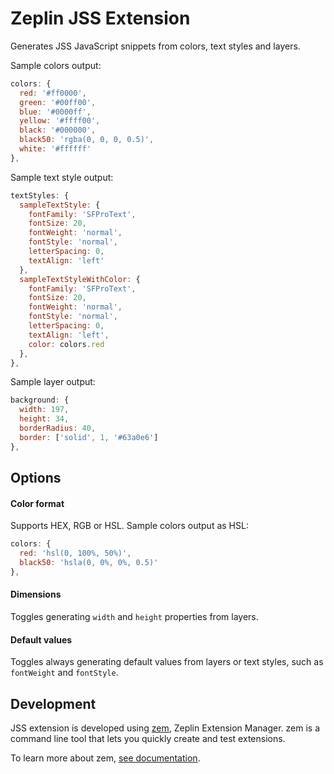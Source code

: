 # Zeplin JSS Extension

Generates JSS JavaScript snippets from colors, text styles and layers.

Sample colors output:
```js
colors: {
  red: '#ff0000',
  green: '#00ff00',
  blue: '#0000ff',
  yellow: '#ffff00',
  black: '#000000',
  black50: 'rgba(0, 0, 0, 0.5)',
  white: '#ffffff'
},
```

Sample text style output:
```js
textStyles: {
  sampleTextStyle: {
    fontFamily: 'SFProText',
    fontSize: 20,
    fontWeight: 'normal',
    fontStyle: 'normal',
    letterSpacing: 0,
    textAlign: 'left'
  },
  sampleTextStyleWithColor: {
    fontFamily: 'SFProText',
    fontSize: 20,
    fontWeight: 'normal',
    fontStyle: 'normal',
    letterSpacing: 0,
    textAlign: 'left',
    color: colors.red
  },
},
```

Sample layer output:
```js
background: {
  width: 197,
  height: 34,
  borderRadius: 40,
  border: ['solid', 1, '#63a0e6']
},
```

## Options

#### Color format

Supports HEX, RGB or HSL. Sample colors output as HSL:
```js
colors: {
  red: 'hsl(0, 100%, 50%)',
  black50: 'hsla(0, 0%, 0%, 0.5)'
},
```

#### Dimensions

Toggles generating `width` and `height` properties from layers.

#### Default values

Toggles always generating default values from layers or text styles, such as `fontWeight` and `fontStyle`.

## Development

JSS extension is developed using [zem](https://github.com/zeplin/zem), Zeplin Extension Manager. zem is a command line tool that lets you quickly create and test extensions.

To learn more about zem, [see documentation](https://github.com/zeplin/zem).
